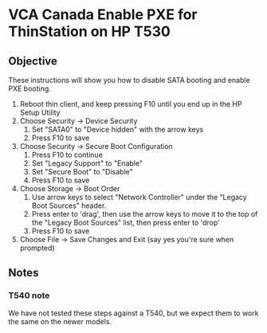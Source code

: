 # VCA Canada Enable PXE for ThinStation on HP T530

## Objective

These instructions will show you how to disable SATA booting and enable PXE booting.

1) Reboot thin client, and keep pressing F10 until you end up in the HP Setup Utility
2) Choose Security -> Device Security
   1) Set "SATA0" to "Device hidden" with the arrow keys
   2) Press F10 to save
3) Choose Security -> Secure Boot Configuration
   1) Press F10 to continue
   2) Set "Legacy Support" to "Enable"
   3) Set "Secure Boot" to "Disable"
   4) Press F10 to save
4) Choose Storage -> Boot Order
   1) Use arrow keys to select "Network Controller" under the "Legacy Boot Sources" header.
   2) Press enter to 'drag', then use the arrow keys to move it to the top of the "Legacy Boot Sources" list, then press enter to 'drop'
   3) Press F10 to save
5) Choose File -> Save Changes and Exit (say yes you're sure when prompted)

## Notes

### T540 note

We have not tested these steps against a T540, but we expect them to work the same on the newer models.
